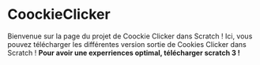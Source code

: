 # CoockieClicker
Bienvenue sur la page du projet de Coockie Clicker dans Scratch !
Ici, vous pouvez télécharger les différentes version sortie de Cookies Clicker dans Scratch !
**Pour avoir une experriences optimal, télécharger scratch 3 !**
